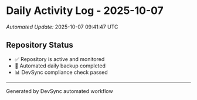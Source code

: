 # Daily Activity Log - 2025-10-07

*Automated Update:* 2025-10-07 09:41:47 UTC

## Repository Status
- ✅ Repository is active and monitored
- 🔄 Automated daily backup completed
- 📊 DevSync compliance check passed

---
Generated by DevSync automated workflow
